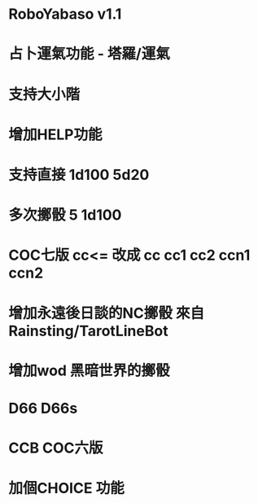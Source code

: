 # RoboYabaso v1.1
# 占卜運氣功能 - 塔羅/運氣
# 支持大小階
# 增加HELP功能
# 支持直接 1d100 5d20 
# 多次擲骰 5 1d100
# COC七版 cc<= 改成 cc cc1 cc2 ccn1 ccn2
# 增加永遠後日談的NC擲骰 來自Rainsting/TarotLineBot
# 增加wod 黑暗世界的擲骰
# D66 D66s
# CCB COC六版
# 加個CHOICE 功能 
